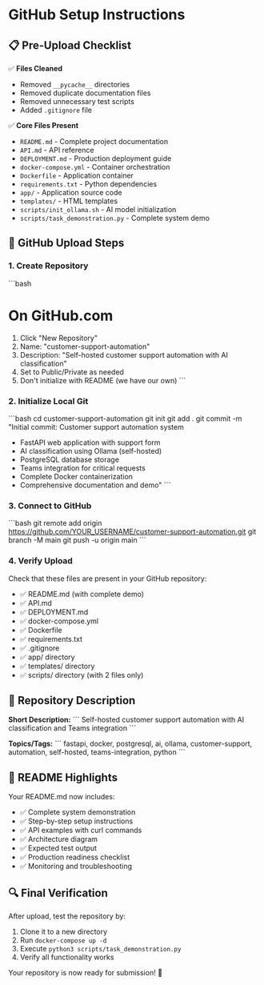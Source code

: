 # GitHub Setup Instructions

## 📋 Pre-Upload Checklist

✅ **Files Cleaned**
- Removed `__pycache__` directories
- Removed duplicate documentation files
- Removed unnecessary test scripts
- Added `.gitignore` file

✅ **Core Files Present**
- `README.md` - Complete project documentation
- `API.md` - API reference
- `DEPLOYMENT.md` - Production deployment guide
- `docker-compose.yml` - Container orchestration
- `Dockerfile` - Application container
- `requirements.txt` - Python dependencies
- `app/` - Application source code
- `templates/` - HTML templates
- `scripts/init_ollama.sh` - AI model initialization
- `scripts/task_demonstration.py` - Complete system demo

## 🚀 GitHub Upload Steps

### 1. Create Repository
\`\`\`bash
# On GitHub.com
1. Click "New Repository"
2. Name: "customer-support-automation"
3. Description: "Self-hosted customer support automation with AI classification"
4. Set to Public/Private as needed
5. Don't initialize with README (we have our own)
\`\`\`

### 2. Initialize Local Git
\`\`\`bash
cd customer-support-automation
git init
git add .
git commit -m "Initial commit: Customer support automation system

- FastAPI web application with support form
- AI classification using Ollama (self-hosted)
- PostgreSQL database storage
- Teams integration for critical requests
- Complete Docker containerization
- Comprehensive documentation and demo"
\`\`\`

### 3. Connect to GitHub
\`\`\`bash
git remote add origin https://github.com/YOUR_USERNAME/customer-support-automation.git
git branch -M main
git push -u origin main
\`\`\`

### 4. Verify Upload
Check that these files are present in your GitHub repository:
- ✅ README.md (with complete demo)
- ✅ API.md
- ✅ DEPLOYMENT.md
- ✅ docker-compose.yml
- ✅ Dockerfile
- ✅ requirements.txt
- ✅ .gitignore
- ✅ app/ directory
- ✅ templates/ directory
- ✅ scripts/ directory (with 2 files only)

## 📝 Repository Description

**Short Description:**
\`\`\`
Self-hosted customer support automation with AI classification and Teams integration
\`\`\`

**Topics/Tags:**
\`\`\`
fastapi, docker, postgresql, ai, ollama, customer-support, automation, self-hosted, teams-integration, python
\`\`\`

## 🎯 README Highlights

Your README.md now includes:
- ✅ Complete system demonstration
- ✅ Step-by-step setup instructions
- ✅ API examples with curl commands
- ✅ Architecture diagram
- ✅ Expected test output
- ✅ Production readiness checklist
- ✅ Monitoring and troubleshooting

## 🔍 Final Verification

After upload, test the repository by:
1. Clone it to a new directory
2. Run `docker-compose up -d`
3. Execute `python3 scripts/task_demonstration.py`
4. Verify all functionality works

Your repository is now ready for submission! 🎉
